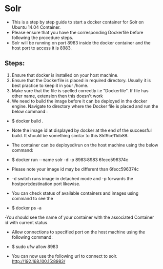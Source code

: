 # Solr
- This is a step by step guide to start a docker container for Solr on Ubuntu 14.04 Container.
- Please ensure that you have the corresponding Dockerfile before following the procedure steps.
- Solr will be running on port 8983 inside the docker container and the host port to access it is 8983.

Steps:
------
1. Ensure that docker is installed on your host machine.
2. Ensure that the Dockerfile is placed in required directory. Usually it is best practice to keep it in your /home.
3. Make sure that the file is spelled correctly i.e "Dockerfile". If file has other name, extension then this doesn't work
4. We need to build the image before it can be deployed in the docker engine. Navigate to directory where the Docker file is placed and run the below command :

- $ docker build .

* Note the image id at displayed by docker at the end of the successful build. It should be something similar to this 85f9ce11db88. 

* The container can be deployed/run on the host machine using the below command:
- $ docker run --name solr -d -p 8983:8983 6fecc596374c

* Please note your image id may be different than 6fecc596374c

* -d switch runs image in detached mode and -p forwards the hostport:destination port likewise.

* You can check status of available containers and images using command to see the
- $ docker ps -a

-You should see the name of your container with the associated Container id with current status

* Allow connections to specified port on the host machine using the following command:
- $ sudo ufw allow 8983

* You can now use the following url to connect to solr.
http://192.168.100.15:8983/

